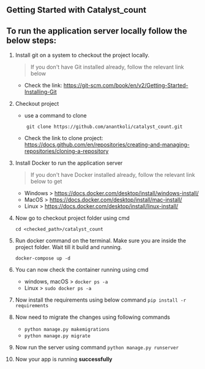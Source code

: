 ## Getting Started with Catalyst_count

## To run the application server locally follow the below steps:
1. Install git on a system to checkout the project locally.
    > If you don't have Git installed already, follow the relevant link below 
    - Check the link: https://git-scm.com/book/en/v2/Getting-Started-Installing-Git

2.	Checkout project
    - use a command to clone
    ``` 
        git clone https://github.com/anantkoli/catalyst_count.git 
    ```
    - Check the link to clone project: https://docs.github.com/en/repositories/creating-and-managing-repositories/cloning-a-repository

3.	Install Docker to run the application server
    > If you don't have Docker installed already, follow the relevant link below to get
    - Windows > https://docs.docker.com/desktop/install/windows-install/
    - MacOS > https://docs.docker.com/desktop/install/mac-install/
    - Linux > https://docs.docker.com/desktop/install/linux-install/

4.	Now go to checkout project folder using cmd
    ``` 
    cd <checked_path>/catalyst_count
    ```

5.	Run docker command on the terminal. Make sure you are inside the project folder. Wait till it build and running.
    ```
    docker-compose up -d
    ```

6.	You can now check the container running using cmd
    - windows, macOS > ``` docker ps -a ```
    - Linux > ``` sudo docker ps -a ```

7.  Now install the requirements using below command
    ``` pip install -r requirements ```

8.  Now need to migrate the changes using following commands
    - ``` python manage.py makemigrations ```
    - ``` python manage.py migrate ```

9.  Now run the server using command
    ``` python manage.py runserver ```

10.	Now your app is running **successfully**
